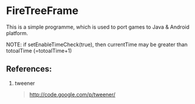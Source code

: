 FireTreeFrame
=============

This is a simple programme, which is used to port games to Java & Android platform.  

NOTE: if setEnableTimeCheck(true), then currentTime may be greater than totoalTime (=totoalTime+1) 

## References:  
1. tweener  
	> http://code.google.com/p/tweener/
